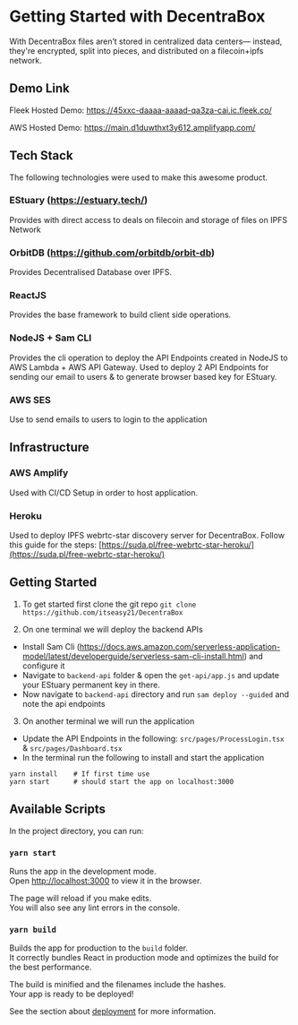 # Getting Started with DecentraBox

With DecentraBox files aren’t stored in centralized data centers— instead, they're encrypted, split into pieces, and distributed on a filecoin+ipfs network.

## Demo Link

Fleek Hosted Demo: https://45xxc-daaaa-aaaad-qa3za-cai.ic.fleek.co/

AWS Hosted Demo: https://main.d1duwthxt3y612.amplifyapp.com/

## Tech Stack

The following technologies were used to make this awesome product.

### EStuary (https://estuary.tech/)
Provides with direct access to deals on filecoin and storage of files on IPFS Network

### OrbitDB (https://github.com/orbitdb/orbit-db)
Provides Decentralised Database over IPFS.

### ReactJS
Provides the base framework to build client side operations.

### NodeJS + Sam CLI
Provides the cli operation to deploy the API Endpoints created in NodeJS to AWS Lambda + AWS API Gateway.
Used to deploy 2 API Endpoints for sending our email to users & to generate browser based key for EStuary.

### AWS SES
Use to send emails to users to login to the application

## Infrastructure

### AWS Amplify
Used with CI/CD Setup in order to host application.

### Heroku
Used to deploy IPFS webrtc-star discovery server for DecentraBox.
Follow this guide for the steps: [https://suda.pl/free-webrtc-star-heroku/](https://suda.pl/free-webrtc-star-heroku/)

## Getting Started

1. To get started first clone the git repo
```git clone https://github.com/itseasy21/DecentraBox```

2. On one terminal we will deploy the backend APIs
* Install Sam Cli (https://docs.aws.amazon.com/serverless-application-model/latest/developerguide/serverless-sam-cli-install.html) and configure it
* Navigate to `backend-api` folder & open the `get-api/app.js` and update your EStuary permanent key in there.
* Now navigate to `backend-api` directory and run `sam deploy --guided` and note the api endpoints

3. On another terminal we will run the application
* Update the API Endpoints in the following: `src/pages/ProcessLogin.tsx` & `src/pages/Dashboard.tsx`
* In the terminal run the following to install and start the application
```
yarn install    # If first time use
yarn start      # should start the app on localhost:3000
```

## Available Scripts

In the project directory, you can run:

### `yarn start`

Runs the app in the development mode.\
Open [http://localhost:3000](http://localhost:3000) to view it in the browser.

The page will reload if you make edits.\
You will also see any lint errors in the console.

### `yarn build`

Builds the app for production to the `build` folder.\
It correctly bundles React in production mode and optimizes the build for the best performance.

The build is minified and the filenames include the hashes.\
Your app is ready to be deployed!

See the section about [deployment](https://facebook.github.io/create-react-app/docs/deployment) for more information.
